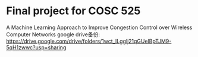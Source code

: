 # Final project for COSC 525
A Machine Learning Approach to Improve Congestion Control over Wireless Computer Networks
google drive备份: https://drive.google.com/drive/folders/1wct_ILgglj21qGUelBpTJM9-5qH1zwwc?usp=sharing
